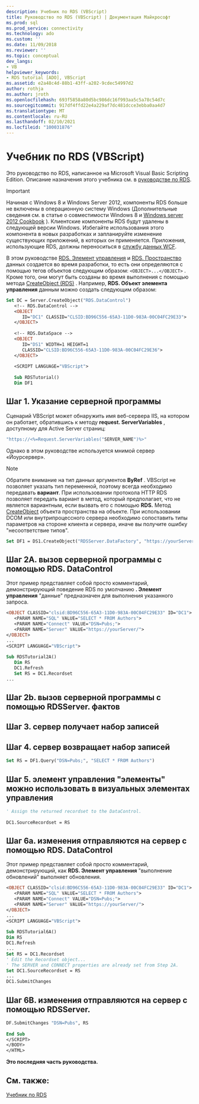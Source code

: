```yaml
---
description: Учебник по RDS (VBScript)
title: Руководство по RDS (VBScript) | Документация Майкрософт
ms.prod: sql
ms.prod_service: connectivity
ms.technology: ado
ms.custom: ''
ms.date: 11/09/2018
ms.reviewer: ''
ms.topic: conceptual
dev_langs:
- VB
helpviewer_keywords:
- RDS tutorial [ADO], VBScript
ms.assetid: e2a48c4d-88b1-43ff-a202-9cdec54997d2
author: rothja
ms.author: jroth
ms.openlocfilehash: 693f5858a80d5bc986dc16f993aa5c5a78c54d7c
ms.sourcegitcommit: 917df4ffd22e4a229af7dc481dcce3ebba0aa4d7
ms.translationtype: MT
ms.contentlocale: ru-RU
ms.lasthandoff: 02/10/2021
ms.locfileid: "100031876"
---
```

# <a name="rds-tutorial-vbscript"></a>Учебник по RDS (VBScript)
Это руководство по RDS, написанное на Microsoft Visual Basic Scripting Edition. Описание назначения этого учебника см. в [руководстве по RDS](./rds-tutorial.md).  
  
> [!IMPORTANT]
>  Начиная с Windows 8 и Windows Server 2012, компоненты RDS больше не включены в операционную систему Windows (Дополнительные сведения см. в статье о совместимости Windows 8 и [Windows server 2012 Cookbook](https://www.microsoft.com/download/details.aspx?id=27416) ). Клиентские компоненты RDS будут удалены в следующей версии Windows. Избегайте использования этого компонента в новых разработках и запланируйте изменение существующих приложений, в которых он применяется. Приложения, использующие RDS, должны переноситься в [службу данных WCF](/dotnet/framework/wcf/).  
  
 В этом руководстве [RDS. Элемент управления](../../reference/rds-api/datacontrol-object-rds.md) и [RDS. Пространство](../../reference/rds-api/dataspace-object-rds.md) данных создается во время разработки, то есть они определяются с помощью тегов объектов следующим образом: `<OBJECT>...</OBJECT>` . Кроме того, они могут быть созданы во время выполнения с помощью метода [CreateObject (RDS)](../../reference/rds-api/createobject-method-rds.md) . Например, **RDS. Объект элемента управления** данным можно создать следующим образом:  
  
```vb
Set DC = Server.CreateObject("RDS.DataControl")  
   <!-- RDS.DataControl -->  
   <OBJECT   
      ID="DC1" CLASSID="CLSID:BD96C556-65A3-11D0-983A-00C04FC29E33">  
   </OBJECT>  
  
   <!-- RDS.DataSpace -->  
   <OBJECT   
      ID="DS1" WIDTH=1 HEIGHT=1  
      CLASSID="CLSID:BD96C556-65A3-11D0-983A-00C04FC29E36">  
   </OBJECT>  
  
   <SCRIPT LANGUAGE="VBScript">  
  
   Sub RDSTutorial()  
   Dim DF1   
```  
  
## <a name="step-1---specify-a-server-program"></a>Шаг 1. Указание серверной программы  
 Сценарий VBScript может обнаружить имя веб-сервера IIS, на котором он работает, обратившись к методу **request. ServerVariables** , доступному для Active Server страниц:  
  
```vb
"https://<%=Request.ServerVariables("SERVER_NAME")%>"  
```  
  
 Однако в этом руководстве используется мнимой сервер «Йоурсервер».  
  
> [!NOTE]
>  Обратите внимание на тип данных аргументов **ByRef** . VBScript не позволяет указать тип переменной, поэтому всегда необходимо передавать **вариант**. При использовании протокола HTTP RDS позволяет передать вариант в метод, который предполагает, что не является вариантным, если вызвать его с помощью **RDS.** Метод [CreateObject](../../reference/rds-api/createobject-method-rds.md) объекта пространства на объекте. При использовании DCOM или внутрипроцессного сервера необходимо сопоставить типы параметров на стороне клиента и сервера, иначе вы получите ошибку "несоответствие типов".  
  
```vb
Set DF1 = DS1.CreateObject("RDSServer.DataFactory", "https://yourServer")  
```  
  
## <a name="step-2a---invoke-the-server-program-with-rdsdatacontrol"></a>Шаг 2A. вызов серверной программы с помощью RDS. DataControl  
 Этот пример представляет собой просто комментарий, демонстрирующий поведение RDS по умолчанию **. Элемент управления** "данные" предназначен для выполнения указанного запроса.  
  
```vb
<OBJECT CLASSID="clsid:BD96C556-65A3-11D0-983A-00C04FC29E33" ID="DC1">  
   <PARAM NAME="SQL" VALUE="SELECT * FROM Authors">  
   <PARAM NAME="Connect" VALUE="DSN=Pubs;">  
   <PARAM NAME="Server" VALUE="https://yourServer/">  
</OBJECT>  
...  
<SCRIPT LANGUAGE="VBScript">  
  
Sub RDSTutorial2A()  
   Dim RS  
   DC1.Refresh  
   Set RS = DC1.Recordset  
...  
```  
  
## <a name="step-2b---invoke-the-server-program-with-rdsserverdatafactory"></a>Шаг 2b. вызов серверной программы с помощью RDSServer. фактов  
  
## <a name="step-3---server-obtains-a-recordset"></a>Шаг 3. сервер получает набор записей  
  
## <a name="step-4---server-returns-the-recordset"></a>Шаг 4. сервер возвращает набор записей  
  
```vb
Set RS = DF1.Query("DSN=Pubs;", "SELECT * FROM Authors")  
```  
  
## <a name="step-5---datacontrol-is-made-usable-by-visual-controls"></a>Шаг 5. элемент управления "элементы" можно использовать в визуальных элементах управления  
  
```vb
' Assign the returned recordset to the DataControl.  
  
DC1.SourceRecordset = RS  
```  
  
## <a name="step-6a---changes-are-sent-to-the-server-with-rdsdatacontrol"></a>Шаг 6a. изменения отправляются на сервер с помощью RDS. DataControl  
 Этот пример представляет собой просто комментарий, демонстрирующий, как **RDS. Элемент управления** "выполнение обновлений" выполняет обновления.  
  
```vb
<OBJECT CLASSID="clsid:BD96C556-65A3-11D0-983A-00C04FC29E33" ID="DC1">  
   <PARAM NAME="SQL" VALUE="SELECT * FROM Authors">  
   <PARAM NAME="Connect" VALUE="DSN=Pubs;">  
   <PARAM NAME="Server" VALUE="https://yourServer/">  
</OBJECT>  
...  
<SCRIPT LANGUAGE="VBScript">  
  
Sub RDSTutorial6A()  
Dim RS  
DC1.Refresh  
...  
Set RS = DC1.Recordset  
' Edit the Recordset object...  
' The SERVER and CONNECT properties are already set from Step 2A.  
Set DC1.SourceRecordset = RS  
...  
DC1.SubmitChanges  
```  
  
## <a name="step-6b---changes-are-sent-to-the-server-with-rdsserverdatafactory"></a>Шаг 6B. изменения отправляются на сервер с помощью RDSServer.  
  
```vb
DF.SubmitChanges "DSN=Pubs", RS  
  
End Sub  
</SCRIPT>  
</BODY>  
</HTML>  
```  
  
 **Это последняя часть руководства.**  
  
## <a name="see-also"></a>См. также:  
 [Учебник по RDS](./rds-tutorial.md)
